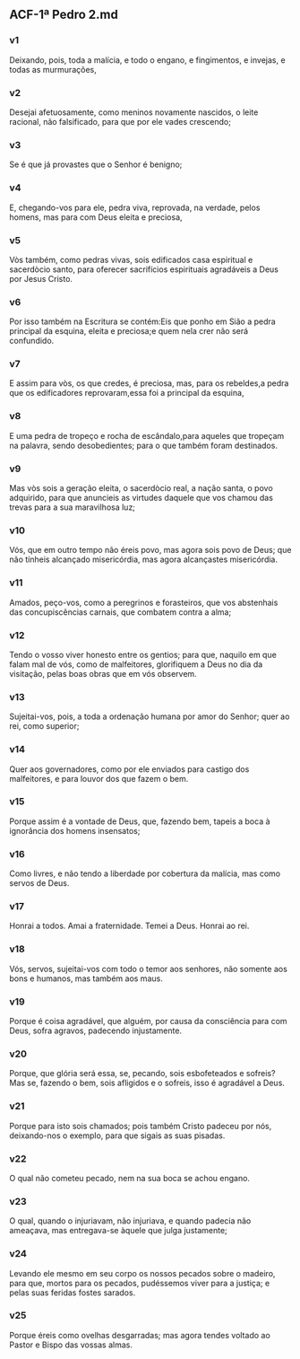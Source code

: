 ## ACF-1ª Pedro 2.md
### v1
 Deixando, pois, toda a malícia, e todo o engano, e fingimentos, e invejas, e todas as murmurações,
### v2
 Desejai afetuosamente, como meninos novamente nascidos, o leite racional, não falsificado, para que por ele vades crescendo;
### v3
 Se é que já provastes que o Senhor é benigno;
### v4
 E, chegando-vos para ele, pedra viva, reprovada, na verdade, pelos homens, mas para com Deus eleita e preciosa,
### v5
 Vòs também, como pedras vivas, sois edificados casa espiritual e sacerdòcio santo, para oferecer sacrifícios espirituais agradáveis a Deus por Jesus Cristo.
### v6
 Por isso também na Escritura se contém:Eis que ponho em Sião a pedra principal da esquina, eleita e preciosa;e quem nela crer não será confundido.
### v7
 E assim para vòs, os que credes, é preciosa, mas, para os rebeldes,a pedra que os edificadores reprovaram,essa foi a principal da esquina,
### v8
 E uma pedra de tropeço e rocha de escândalo,para aqueles que tropeçam na palavra, sendo desobedientes; para o que também foram destinados.
### v9
 Mas vòs sois a geração eleita, o sacerdòcio real, a nação santa, o povo adquirido, para que anuncieis as virtudes daquele que vos chamou das trevas para a sua maravilhosa luz;
### v10
 Vós, que em outro tempo não éreis povo, mas agora sois povo de Deus; que não tínheis alcançado misericórdia, mas agora alcançastes misericórdia.
### v11
 Amados, peço-vos, como a peregrinos e forasteiros, que vos abstenhais das concupiscências carnais, que combatem contra a alma;
### v12
 Tendo o vosso viver honesto entre os gentios; para que, naquilo em que falam mal de vós, como de malfeitores, glorifiquem a Deus no dia da visitação, pelas boas obras que em vós observem.
### v13
 Sujeitai-vos, pois, a toda a ordenação humana por amor do Senhor; quer ao rei, como superior;
### v14
 Quer aos governadores, como por ele enviados para castigo dos malfeitores, e para louvor dos que fazem o bem.
### v15
 Porque assim é a vontade de Deus, que, fazendo bem, tapeis a boca à ignorância dos homens insensatos;
### v16
 Como livres, e não tendo a liberdade por cobertura da malícia, mas como servos de Deus.
### v17
 Honrai a todos. Amai a fraternidade. Temei a Deus. Honrai ao rei.
### v18
 Vós, servos, sujeitai-vos com todo o temor aos senhores, não somente aos bons e humanos, mas também aos maus.
### v19
 Porque é coisa agradável, que alguém, por causa da consciência para com Deus, sofra agravos, padecendo injustamente.
### v20
 Porque, que glória será essa, se, pecando, sois esbofeteados e sofreis? Mas se, fazendo o bem, sois afligidos e o sofreis, isso é agradável a Deus.
### v21
 Porque para isto sois chamados; pois também Cristo padeceu por nós, deixando-nos o exemplo, para que sigais as suas pisadas.
### v22
 O qual não cometeu pecado, nem na sua boca se achou engano.
### v23
 O qual, quando o injuriavam, não injuriava, e quando padecia não ameaçava, mas entregava-se àquele que julga justamente;
### v24
 Levando ele mesmo em seu corpo os nossos pecados sobre o madeiro, para que, mortos para os pecados, pudéssemos viver para a justiça; e pelas suas feridas fostes sarados.
### v25
 Porque éreis como ovelhas desgarradas; mas agora tendes voltado ao Pastor e Bispo das vossas almas.
